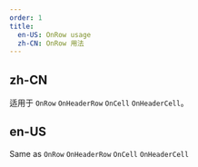```yaml
---
order: 1
title:
  en-US: OnRow usage
  zh-CN: OnRow 用法
---
```


## zh-CN

适用于 `OnRow` `OnHeaderRow` `OnCell` `OnHeaderCell`。

## en-US

Same as `OnRow` `OnHeaderRow` `OnCell` `OnHeaderCell`
